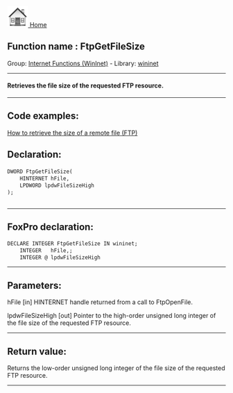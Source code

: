 [<img src="../../images/home.png"> Home ](https://github.com/VFPX/Win32API)  

## Function name : FtpGetFileSize
Group: [Internet Functions (WinInet)](../../functions_group.md#Internet_Functions_(WinInet))  -  Library: [wininet](../../Libraries.md#wininet)  
***  


#### Retrieves the file size of the requested FTP resource.
***  


## Code examples:
[How to retrieve the size of a remote file (FTP)](../../samples/sample_069.md)  

## Declaration:
```foxpro  
DWORD FtpGetFileSize(
    HINTERNET hFile,
    LPDWORD lpdwFileSizeHigh
);
  
```  
***  


## FoxPro declaration:
```foxpro  
DECLARE INTEGER FtpGetFileSize IN wininet;
	INTEGER   hFile,;
	INTEGER @ lpdwFileSizeHigh  
```  
***  


## Parameters:
hFile
[in] HINTERNET handle returned from a call to FtpOpenFile.

lpdwFileSizeHigh
[out] Pointer to the high-order unsigned long integer of the file size of the requested FTP resource.  
***  


## Return value:
Returns the low-order unsigned long integer of the file size of the requested FTP resource.  
***  

